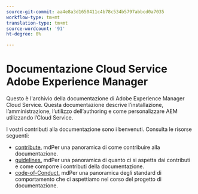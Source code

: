 ```yaml
---
source-git-commit: aa4e8a3d1650411c4b78c534b5797abbcd0a7035
workflow-type: tm+mt
translation-type: tm+mt
source-wordcount: '91'
ht-degree: 0%

---
```

# Documentazione Cloud Service Adobe Experience Manager

Questo è l&#39;archivio della documentazione di Adobe Experience Manager Cloud Service. Questa documentazione descrive l’installazione, l’amministrazione, l’utilizzo dell’authoring e come personalizzare AEM utilizzando l’Cloud Service.

I vostri contributi alla documentazione sono i benvenuti. Consulta le risorse seguenti:

* [contribute.](contributing.md) mdPer una panoramica di come contribuire alla documentazione.
* [guidelines.](guidelines.md) mdPer una panoramica di quanto ci si aspetta dai contributi e come comporre i contributi della documentazione.
* [code-of-Conduct.](code-of-conduct.md) mdPer una panoramica degli standard di comportamento che ci aspettiamo nel corso del progetto di documentazione.
